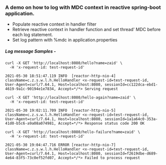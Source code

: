 ### A demo on how to log with MDC context in reactive spring-boot application.

* Populate reactive context in handler filter
* Retrieve reactive context in handler function and set thread' MDC before each log statement.
* Set log pattern with %mdc in application.properties

##### Log message Samples -
```
curl -X GET 'http://localhost:8080/hello?name=zaid' \
  -H 'x-request-id: test-request-id'

2021-05-30 18:51:47.119 INFO  [reactor-http-nio-4] className=c.z.s.w.l.h.HelloHandler <x-request-id=test-request-id, User-Agent=curl/7.64.1, Host=localhost:8080, sessionId=cc122dca-ebd1-4619-9a1c-90194e1e7834, Accept=*/*> Serving request
```

```
curl -X GET 'http://localhost:8080/hello-again?name=zaid' \
  -H 'x-request-id: test-request-id'

2021-05-30 19:02:11.709 INFO  [reactor-http-nio-5] className=c.z.s.w.l.h.HelloHandler <x-request-id=test-request-id, User-Agent=curl/7.64.1, Host=localhost:8080, sessionId=1a1a64c0-353a-41d0-b5c6-a9a08a074981, Accept=*/*> Response status code 200 OK
```

```
curl -X GET 'http://localhost:8080/hello-failure?name=zaid' \
  -H 'x-request-id: test-request-id'

2021-05-30 19:04:47.716 ERROR [reactor-http-nio-7] className=c.z.s.w.l.h.HelloHandler <x-request-id=test-request-id, User-Agent=curl/7.64.1, Host=localhost:8080, sessionId=f2619dbe-d689-4e64-83f5-73c0ef52fd07, Accept=*/*> Failed to process request
```